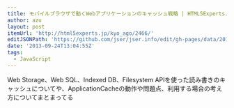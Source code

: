 ```yaml
---
title: モバイルブラウザで動くWebアプリケーションのキャッシュ戦略 | HTML5Experts.jp
author: azu
layout: post
itemUrl: 'http://html5experts.jp/kyo_ago/2466/'
editJSONPath: 'https://github.com/jser/jser.info/edit/gh-pages/data/2013/09/index.json'
date: '2013-09-24T13:04:55Z'
tags:
  - JavaScript
---
```

Web Storage、Web SQL、Indexed DB、Filesystem APIを使った読み書きのキャッシュについてや、ApplicationCacheの動作や問題点、利用する場合の考え方についてまとまってる
